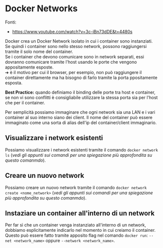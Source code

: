 # Docker Networks  

Fonti:  
  - https://www.youtube.com/watch?v=3c-iBn73dDE&t=4480s  

Docker crea un Docker Network isolato in cui i container sono instanziati. Se quindi i container sono nello stesso network, possono raggiungersi tramite il solo nome del container.  
Se i container che devono comunicare sono in network separati, essi dovranno comunicare tramite l'host usando le porte che vengono appositamente esposte.  
  ➔ è il motivo per cui il browser, per esempio, non può raggiungere il container direttamente ma ha bisogno di farlo tramite la porta ppositamente esposta.  

**Best Practice:** quando definiamo il binding delle porte tra host e container, se non vi sono conflitti è consigliabile utilizzare la stessa porta sia per l'host che per il container.  

Per semplicità possiamo immaginare che ogni network sia una LAN e i vari container al suo interno siano dei client. Il nome del container può essere immaginato come una sorta di alias dell'ip del container/client immaginario.  

## Visualizzare i network esistenti  
Possiamo visualizzare i network esistenti tramite il comando `docker network ls` (*vedi gli appunti sui comandi per una spiegazione più approfondita su questo comanmdo*).  

## Creare un nuovo network  
Possiamo creare un nuovo network tramite il comando `docker network create <nome_network>` (*vedi gli appunti sui comandi per una spiegazione più approfondita su questo comanmdo*).  

## Instaziare un container all'interno di un network  
Per far sì che un container venga instanziato all'interno di un network, dobbiamo esplicitamente indicarlo nel momento in cui creiamo il container.  
Questo può essere fatto tramite apposito flag nel comando `docker run`: `--net <network_name>` oppure `--network <network_name>`.  
